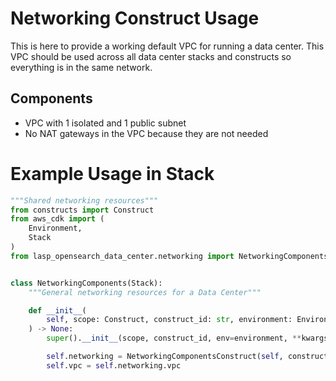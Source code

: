 # Networking Construct Usage

This is here to provide a working default VPC for running a data center. This VPC should be used across all 
data center stacks and constructs so everything is in the same network.

## Components

- VPC with 1 isolated and 1 public subnet
- No NAT gateways in the VPC because they are not needed

# Example Usage in Stack

```python
"""Shared networking resources"""
from constructs import Construct
from aws_cdk import (
    Environment, 
    Stack
)
from lasp_opensearch_data_center.networking import NetworkingComponentsConstruct


class NetworkingComponents(Stack):
    """General networking resources for a Data Center"""

    def __init__(
        self, scope: Construct, construct_id: str, environment: Environment, **kwargs
    ) -> None:
        super().__init__(scope, construct_id, env=environment, **kwargs)

        self.networking = NetworkingComponentsConstruct(self, construct_id)
        self.vpc = self.networking.vpc
```
